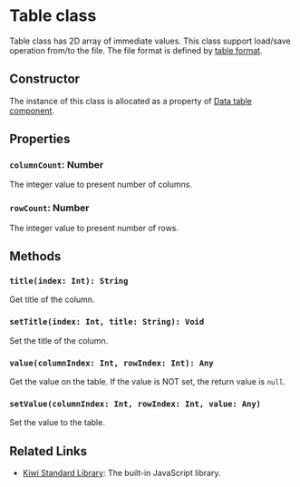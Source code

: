 # Table class
Table class has 2D array of immediate values.
This class support load/save operation from/to the file. The file format is defined by [table format](https://github.com/steelwheels/KiwiScript/blob/master/KiwiLibrary/Document/Format/Table.md).

## Constructor
The instance of this class is allocated as a property of [Data table component](https://github.com/steelwheels/KiwiCompnents/blob/master/Document/Components/Table.md).

## Properties
### `columnCount`: Number
The integer value to present number of columns.

### `rowCount`: Number
The integer value to present number of rows.


## Methods
### `title(index: Int): String`
Get title of the column.

### `setTitle(index: Int, title: String): Void`
Set the title of the column.

### `value(columnIndex: Int, rowIndex: Int): Any`
Get the value on the table. If the value is NOT set, the return value is `null`.

### `setValue(columnIndex: Int, rowIndex: Int, value: Any)`
Set the value to the table.

## Related Links
* [Kiwi Standard Library](https://github.com/steelwheels/KiwiScript/blob/master/KiwiLibrary/Document/Library.md): The built-in JavaScript library.

